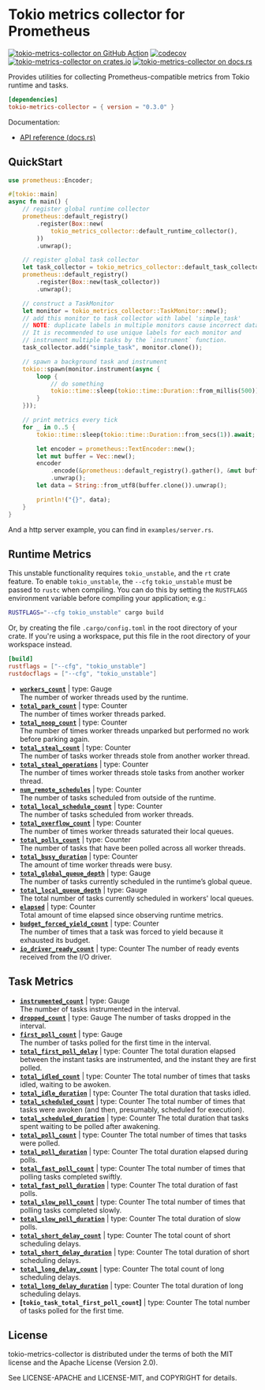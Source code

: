 # Tokio metrics collector for Prometheus

[![tokio-metrics-collector on GitHub Action][action-image]][action]
[![codecov][codecov-image]][codecov]
[![tokio-metrics-collector on crates.io][cratesio-image]][cratesio]
[![tokio-metrics-collector on docs.rs][docsrs-image]][docsrs]

[action-image]: https://github.com/Hanaasagi/tokio-metrics-collector/actions/workflows/ci.yaml/badge.svg
[action]: https://github.com/Hanaasagi/tokio-metrics-collector/actions/workflows/ci.yaml
[codecov-image]: https://codecov.io/gh/Hanaasagi/tokio-metrics-collector/branch/master/graph/badge.svg?token=TP67FTFT1K
[codecov]: https://codecov.io/gh/Hanaasagi/tokio-metrics-collector
[cratesio-image]: https://img.shields.io/crates/v/tokio-metrics-collector.svg
[cratesio]: https://crates.io/crates/tokio-metrics-collector
[docsrs-image]: https://docs.rs/tokio-metrics-collector/badge.svg
[docsrs]: https://docs.rs/tokio-metrics-collector

Provides utilities for collecting Prometheus-compatible metrics from Tokio runtime and tasks.

```toml
[dependencies]
tokio-metrics-collector = { version = "0.3.0" }
```

Documentation:

- [API reference (docs.rs)](https://docs.rs/tokio-metrics-collector/)

## QuickStart

```Rust
use prometheus::Encoder;

#[tokio::main]
async fn main() {
    // register global runtime collector
    prometheus::default_registry()
        .register(Box::new(
            tokio_metrics_collector::default_runtime_collector(),
        ))
        .unwrap();

    // register global task collector
    let task_collector = tokio_metrics_collector::default_task_collector();
    prometheus::default_registry()
        .register(Box::new(task_collector))
        .unwrap();

    // construct a TaskMonitor
    let monitor = tokio_metrics_collector::TaskMonitor::new();
    // add this monitor to task collector with label 'simple_task'
    // NOTE: duplicate labels in multiple monitors cause incorrect data aggregation.
    // It is recommended to use unique labels for each monitor and
    // instrument multiple tasks by the `instrument` function.
    task_collector.add("simple_task", monitor.clone());

    // spawn a background task and instrument
    tokio::spawn(monitor.instrument(async {
        loop {
            // do something
            tokio::time::sleep(tokio::time::Duration::from_millis(500)).await;
        }
    }));

    // print metrics every tick
    for _ in 0..5 {
        tokio::time::sleep(tokio::time::Duration::from_secs(1)).await;

        let encoder = prometheus::TextEncoder::new();
        let mut buffer = Vec::new();
        encoder
            .encode(&prometheus::default_registry().gather(), &mut buffer)
            .unwrap();
        let data = String::from_utf8(buffer.clone()).unwrap();

        println!("{}", data);
    }
}
```

And a http server example, you can find in `examples/server.rs`.

## Runtime Metrics

This unstable functionality requires `tokio_unstable`, and the `rt` crate
feature. To enable `tokio_unstable`, the `--cfg` `tokio_unstable` must be passed
to `rustc` when compiling. You can do this by setting the `RUSTFLAGS`
environment variable before compiling your application; e.g.:

```sh
RUSTFLAGS="--cfg tokio_unstable" cargo build
```

Or, by creating the file `.cargo/config.toml` in the root directory of your crate.
If you're using a workspace, put this file in the root directory of your workspace instead.

```toml
[build]
rustflags = ["--cfg", "tokio_unstable"]
rustdocflags = ["--cfg", "tokio_unstable"]
```

- **[`workers_count`]** | type: Gauge  
  The number of worker threads used by the runtime.
- **[`total_park_count`]** | type: Counter  
  The number of times worker threads parked.
- **[`total_noop_count`]** | type: Counter  
  The number of times worker threads unparked but performed no work before parking again.
- **[`total_steal_count`]** | type: Counter  
  The number of tasks worker threads stole from another worker thread.
- **[`total_steal_operations`]** | type: Counter  
  The number of times worker threads stole tasks from another worker thread.
- **[`num_remote_schedules`]** | type: Counter  
  The number of tasks scheduled from outside of the runtime.
- **[`total_local_schedule_count`]** | type: Counter  
  The number of tasks scheduled from worker threads.
- **[`total_overflow_count`]** | type: Counter  
  The number of times worker threads saturated their local queues.
- **[`total_polls_count`]** | type: Counter  
  The number of tasks that have been polled across all worker threads.
- **[`total_busy_duration`]** | type: Counter  
  The amount of time worker threads were busy.
- **[`total_global_queue_depth`]** | type: Gauge  
  The number of tasks currently scheduled in the runtime’s global queue.
- **[`total_local_queue_depth`]** | type: Gauge  
  The total number of tasks currently scheduled in workers' local queues.
- **[`elapsed`]** | type: Counter  
  Total amount of time elapsed since observing runtime metrics.
- **[`budget_forced_yield_count`]** | type: Counter  
  The number of times that a task was forced to yield because it exhausted its budget.
- **[`io_driver_ready_count`]** | type: Counter
  The number of ready events received from the I/O driver.

[`workers_count`]: https://docs.rs/tokio-metrics/0.4.*/tokio_metrics/struct.RuntimeMetrics.html#structfield.workers_count
[`total_park_count`]: https://docs.rs/tokio-metrics/0.4.*/tokio_metrics/struct.RuntimeMetrics.html#structfield.total_park_count
[`total_noop_count`]: https://docs.rs/tokio-metrics/0.4.*/tokio_metrics/struct.RuntimeMetrics.html#structfield.total_noop_count
[`total_steal_count`]: https://docs.rs/tokio-metrics/0.4.*/tokio_metrics/struct.RuntimeMetrics.html#structfield.total_steal_count
[`total_steal_operations`]: https://docs.rs/tokio-metrics/0.4.*/tokio_metrics/struct.RuntimeMetrics.html#structfield.total_steal_operations
[`num_remote_schedules`]: https://docs.rs/tokio-metrics/0.4.*/tokio_metrics/struct.RuntimeMetrics.html#structfield.num_remote_schedules
[`total_local_schedule_count`]: https://docs.rs/tokio-metrics/0.4.*/tokio_metrics/struct.RuntimeMetrics.html#structfield.total_local_schedule_count
[`total_overflow_count`]: https://docs.rs/tokio-metrics/0.4.*/tokio_metrics/struct.RuntimeMetrics.html#structfield.total_overflow_count
[`total_polls_count`]: https://docs.rs/tokio-metrics/0.4.*/tokio_metrics/struct.RuntimeMetrics.html#structfield.total_polls_count
[`total_busy_duration`]: https://docs.rs/tokio-metrics/0.4.*/tokio_metrics/struct.RuntimeMetrics.html#structfield.total_busy_duration
[`total_global_queue_depth`]: https://docs.rs/tokio-metrics/0.4.*/tokio_metrics/struct.RuntimeMetrics.html#structfield.global_queue_depth
[`total_local_queue_depth`]: https://docs.rs/tokio-metrics/0.4.*/tokio_metrics/struct.RuntimeMetrics.html#structfield.total_local_queue_depth
[`elapsed`]: https://docs.rs/tokio-metrics/0.4.*/tokio_metrics/struct.RuntimeMetrics.html#structfield.elapsed
[`mean_polls_per_park`]: https://docs.rs/tokio-metrics/0.4.*/tokio_metrics/struct.RuntimeMetrics.html#method.mean_polls_per_park
[`busy_ratio`]: https://docs.rs/tokio-metrics/0.4.*/tokio_metrics/struct.RuntimeMetrics.html#method.busy_ratio
[`budget_forced_yield_count`]: https://docs.rs/tokio-metrics/0.4.*/tokio_metrics/struct.RuntimeMetrics.html#structfield.budget_forced_yield_count
[`io_driver_ready_count`]: https://docs.rs/tokio-metrics/0.4.*/tokio_metrics/struct.RuntimeMetrics.html#structfield.io_driver_ready_count

## Task Metrics

- **[`instrumented_count`]** | type: Gauge  
  The number of tasks instrumented in the interval.
- **[`dropped_count`]** | type: Gauge
  The number of tasks dropped in the interval.
- **[`first_poll_count`]** | type: Gauge  
  The number of tasks polled for the first time in the interval.
- **[`total_first_poll_delay`]** | type: Counter
  The total duration elapsed between the instant tasks are instrumented, and the instant they are first polled.
- **[`total_idled_count`]** | type: Counter
  The total number of times that tasks idled, waiting to be awoken.
- **[`total_idle_duration`]** | type: Counter
  The total duration that tasks idled.
- **[`total_scheduled_count`]** | type: Counter
  The total number of times that tasks were awoken (and then, presumably, scheduled for execution).
- **[`total_scheduled_duration`]** | type: Counter
  The total duration that tasks spent waiting to be polled after awakening.
- **[`total_poll_count`]** | type: Counter
  The total number of times that tasks were polled.
- **[`total_poll_duration`]** | type: Counter
  The total duration elapsed during polls.
- **[`total_fast_poll_count`]** | type: Counter
  The total number of times that polling tasks completed swiftly.
- **[`total_fast_poll_duration`]** | type: Counter
  The total duration of fast polls.
- **[`total_slow_poll_count`]** | type: Counter
  The total number of times that polling tasks completed slowly.
- **[`total_slow_poll_duration`]** | type: Counter
  The total duration of slow polls.
- **[`total_short_delay_count`]** | type: Counter
  The total count of short scheduling delays.
- **[`total_short_delay_duration`]** | type: Counter
  The total duration of short scheduling delays.
- **[`total_long_delay_count`]** | type: Counter
  The total count of long scheduling delays.
- **[`total_long_delay_duration`]** | type: Counter
  The total duration of long scheduling delays.
- **[`tokio_task_total_first_poll_count`]** | type: Counter
  The total number of tasks polled for the first time.

[`instrumented_count`]: https://docs.rs/tokio-metrics/0.4.*/tokio_metrics/struct.TaskMetrics.html#structfield.instrumented_count
[`dropped_count`]: https://docs.rs/tokio-metrics/0.4.*/tokio_metrics/struct.TaskMetrics.html#structfield.dropped_count
[`first_poll_count`]: https://docs.rs/tokio-metrics/0.4.*/tokio_metrics/struct.TaskMetrics.html#structfield.first_poll_count
[`total_first_poll_delay`]: https://docs.rs/tokio-metrics/0.4.*/tokio_metrics/struct.TaskMetrics.html#structfield.total_first_poll_delay
[`total_idled_count`]: https://docs.rs/tokio-metrics/0.4.*/tokio_metrics/struct.TaskMetrics.html#structfield.total_idled_count
[`total_idle_duration`]: https://docs.rs/tokio-metrics/0.4.*/tokio_metrics/struct.TaskMetrics.html#structfield.total_idle_duration
[`total_scheduled_count`]: https://docs.rs/tokio-metrics/0.4.*/tokio_metrics/struct.TaskMetrics.html#structfield.total_scheduled_count
[`total_scheduled_duration`]: https://docs.rs/tokio-metrics/0.4.*/tokio_metrics/struct.TaskMetrics.html#structfield.total_scheduled_duration
[`total_poll_count`]: https://docs.rs/tokio-metrics/0.4.*/tokio_metrics/struct.TaskMetrics.html#structfield.total_poll_count
[`total_poll_duration`]: https://docs.rs/tokio-metrics/0.4.*/tokio_metrics/struct.TaskMetrics.html#structfield.total_poll_duration
[`total_fast_poll_count`]: https://docs.rs/tokio-metrics/0.4.*/tokio_metrics/struct.TaskMetrics.html#structfield.total_fast_poll_count
[`total_fast_poll_duration`]: https://docs.rs/tokio-metrics/0.4.*/tokio_metrics/struct.TaskMetrics.html#structfield.total_fast_poll_duration
[`total_slow_poll_count`]: https://docs.rs/tokio-metrics/0.4.*/tokio_metrics/struct.TaskMetrics.html#structfield.total_slow_poll_count
[`total_slow_poll_duration`]: https://docs.rs/tokio-metrics/0.4.*/tokio_metrics/struct.TaskMetrics.html#structfield.total_slow_poll_duration
[`total_short_delay_count`]: https://docs.rs/tokio-metrics/0.4.*/tokio_metrics/struct.TaskMetrics.html#structfield.total_short_delay_count
[`total_short_delay_duration`]: https://docs.rs/tokio-metrics/0.4.*/tokio_metrics/struct.TaskMetrics.html#structfield.total_short_delay_duration
[`total_long_delay_count`]: https://docs.rs/tokio-metrics/0.4.*/tokio_metrics/struct.TaskMetrics.html#structfield.total_long_delay_count
[`total_long_delay_duration`]: https://docs.rs/tokio-metrics/0.4.*/tokio_metrics/struct.TaskMetrics.html#structfield.total_long_delay_duration
[`long_delay_ratio`]: https://docs.rs/tokio-metrics/0.4.*/tokio_metrics/struct.TaskMetrics.html#method.long_delay_ratio

## License

tokio-metrics-collector is distributed under the terms of both the MIT license and the Apache License (Version 2.0).

See LICENSE-APACHE and LICENSE-MIT, and COPYRIGHT for details.
